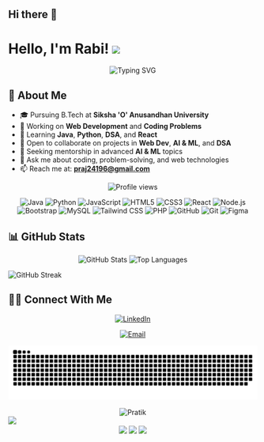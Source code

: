 ## Hi there 👋
# Hello, I'm Rabi! <img src="https://media.giphy.com/media/hvRJCLFzcasrR4ia7z/giphy.gif" width="30px">

<div align="center">
  <img src="https://readme-typing-svg.herokuapp.com?font=Fira+Code&pause=1000&color=F7F7F7&center=true&vCenter=true&width=435&lines=🚀+Web+Developer;🤖+AI+%26+ML+Enthusiast;💻+DSA+Problem+Solver;🎓+B.Tech+Student" alt="Typing SVG" />
</div>

## 💼 About Me

- 🎓 Pursuing B.Tech at **Siksha 'O' Anusandhan University**
- 🔭 Working on **Web Development** and **Coding Problems**
- 🌱 Learning **Java**, **Python**, **DSA**, and **React**
- 👯 Open to collaborate on projects in **Web Dev**, **AI & ML**, and **DSA**
- 🤔 Seeking mentorship in advanced **AI & ML** topics
- 💬 Ask me about coding, problem-solving, and web technologies
- 📫 Reach me at: **praj24196@gmail.com**

<div align="center">
  <img src="https://komarev.com/ghpvc/?username=Pratiktech957&style=flat-square&color=blueviolet" alt="Profile views"/>
</div>

<div align="center">
  
  ![Java](https://img.shields.io/badge/Java-ED8B00?style=for-the-badge&logo=openjdk&logoColor=white)
  ![Python](https://img.shields.io/badge/Python-3776AB?style=for-the-badge&logo=python&logoColor=white)
  ![JavaScript](https://img.shields.io/badge/JavaScript-F7DF1E?style=for-the-badge&logo=javascript&logoColor=black)
  ![HTML5](https://img.shields.io/badge/HTML5-E34F26?style=for-the-badge&logo=html5&logoColor=white)
  ![CSS3](https://img.shields.io/badge/CSS3-1572B6?style=for-the-badge&logo=css3&logoColor=white)
  ![React](https://img.shields.io/badge/React-20232A?style=for-the-badge&logo=react&logoColor=61DAFB)
  ![Node.js](https://img.shields.io/badge/Node.js-339933?style=for-the-badge&logo=nodedotjs&logoColor=white)
  ![Bootstrap](https://img.shields.io/badge/Bootstrap-563D7C?style=for-the-badge&logo=bootstrap&logoColor=white)
  ![MySQL](https://img.shields.io/badge/MySQL-4479A1?style=for-the-badge&logo=mysql&logoColor=white)
  ![Tailwind CSS](https://img.shields.io/badge/Tailwind%20CSS-06B6D4?style=for-the-badge&logo=tailwindcss&logoColor=white)
  ![PHP](https://img.shields.io/badge/PHP-777BB4?style=for-the-badge&logo=php&logoColor=white)
  ![GitHub](https://img.shields.io/badge/GitHub-100000?style=for-the-badge&logo=github&logoColor=white)
  ![Git](https://img.shields.io/badge/Git-F05032?style=for-the-badge&logo=git&logoColor=white)
  ![Figma](https://img.shields.io/badge/Figma-F24E1E?style=for-the-badge&logo=figma&logoColor=white)

</div>


## 📊 GitHub Stats

<div align="center">
  <img height="180em" src="https://github-readme-stats.vercel.app/api?username=Pratiktech957&show_icons=true&theme=radical&include_all_commits=true&count_private=true" alt="GitHub Stats"/>
  <img height="180em" src="https://github-readme-stats.vercel.app/api/top-langs/?username=Pratiktech957&layout=compact&langs_count=7&theme=radical" alt="Top Languages"/>
</div>

![GitHub Streak](https://github-readme-streak-stats.herokuapp.com/?user=Pratiktech957&theme=radical)





## 👨‍💻 Connect With Me

<div align="center">
  
  [![LinkedIn](https://img.shields.io/badge/LinkedIn-%230077B5.svg?&style=for-the-badge&logo=linkedin&logoColor=white)](https://www.linkedin.com/in/pratik-mohanty-tech)
  <!-- [![Twitter](https://img.shields.io/badge/Twitter-%231DA1F2.svg?&style=for-the-badge&logo=twitter&logoColor=white)](https://twitter.com/your-twitter) -->
  [![Email](https://img.shields.io/badge/Email-%23D14836.svg?&style=for-the-badge&logo=gmail&logoColor=white)](mailto:praj24196@gmail.com)
  
</div>

<div align="center">
  
  ![Snake animation](https://github.com/Platane/snk/raw/output/github-contribution-grid-snake.svg)
  
</div>

<div align="center">
  <img src="https://quotes-github-readme.vercel.app/api?type=horizontal&theme=radical" alt="Pratik"/>
</div>




<!-- Animated Footer -->
<img src="https://raw.githubusercontent.com/Trilokia/Trilokia/379277808c61ef204768a61bbc5d25bc7798ccf1/bottom_header.svg" />
<div align="center">
  <img src="https://forthebadge.com/images/badges/built-with-love.svg" />
  <img src="https://forthebadge.com/images/badges/powered-by-coffee.svg" />
  <img src="https://forthebadge.com/images/badges/made-with-markdown.svg" />
</div>

<!--
**rabi-09/rabi-09** is a ✨ _special_ ✨ repository because its `README.md` (this file) appears on your GitHub profile.

Here are some ideas to get you started:

- 🔭 I’m currently working on ...
- 🌱 I’m currently learning ...
- 👯 I’m looking to collaborate on ...
- 🤔 I’m looking for help with ...
- 💬 Ask me about ...
- 📫 How to reach me: ...
- 😄 Pronouns: ...
- ⚡ Fun fact: ...
-->

